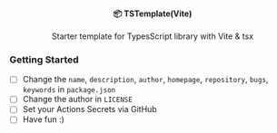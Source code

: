 <p align="center">
  <strong>📦 TSTemplate(Vite)</strong><br><br>
  Starter template for TypesScript library with Vite & tsx<br>
</p>

### Getting Started

- [ ] Change the `name`, `description`, `author`, `homepage`, `repository`, `bugs`, `keywords` in `package.json`
- [ ] Change the author in `LICENSE`
- [ ] Set your Actions Secrets via GitHub
- [ ] Have fun :)

